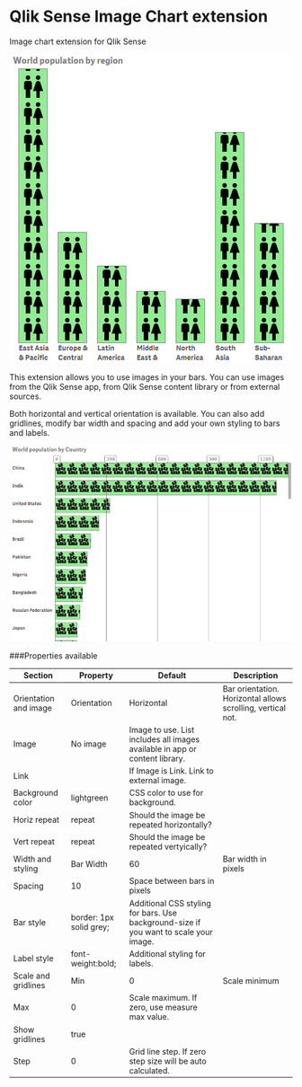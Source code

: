 # Qlik Sense Image Chart extension
Image chart extension for Qlik Sense

![](imagechart.png)

This extension allows you to use images in your bars. You can use images from the Qlik Sense app, from Qlik Sense content library or from external sources.

Both horizontal and vertical orientation is available. You can also add gridlines, modify bar width and spacing and add your own styling to bars and labels.

![](imagechart2.png)

###Properties available

Section       | Property    | Default      | Description
---           | ---         | ---          | ---
Orientation and image | Orientation | Horizontal | Bar orientation. Horizontal allows scrolling, vertical not.
  | Image   | No image | Image to use. List includes all images available in app or content library.
  | Link | | If Image is Link. Link to external image.
  | Background color| lightgreen | CSS color to use for background.
  | Horiz repeat | repeat | Should the image be repeated horizontally?
  | Vert repeat | repeat | Should the image be repeated vertyically?
Width and styling | Bar Width | 60 | Bar width in pixels
 | Spacing | 10 | Space between bars in pixels
 | Bar style |border: 1px solid grey;| Additional CSS styling for bars. Use background-size if you want to scale your image.
 | Label style |font-weight:bold; | Additional styling for labels.
Scale and gridlines | Min | 0 | Scale minimum
 | Max | 0 | Scale maximum. If zero, use measure max value.
 | Show gridlines| true |
 | Step | 0 | Grid line step. If zero step size will be auto calculated.
